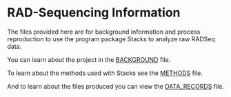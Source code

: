 # RAD-Sequencing Information #
The files provided here are for background information and process reproduction to use the program package Stacks to analyze raw RADSeq data. 

You can learn about the project in the [BACKGROUND](https://github.com/jheare/Fish546-Jake/blob/master/Course%20Project/Product/BACKGROUND.md) file. 

To learn about the methods used with Stacks see the [METHODS](https://github.com/jheare/Fish546-Jake/blob/master/Course%20Project/Product/METHODS.md) file.

And to learn about the files produced you can view the [DATA_RECORDS](https://github.com/jheare/Fish546-Jake/blob/master/Course%20Project/Product/DATA_RECORDS.md) file.